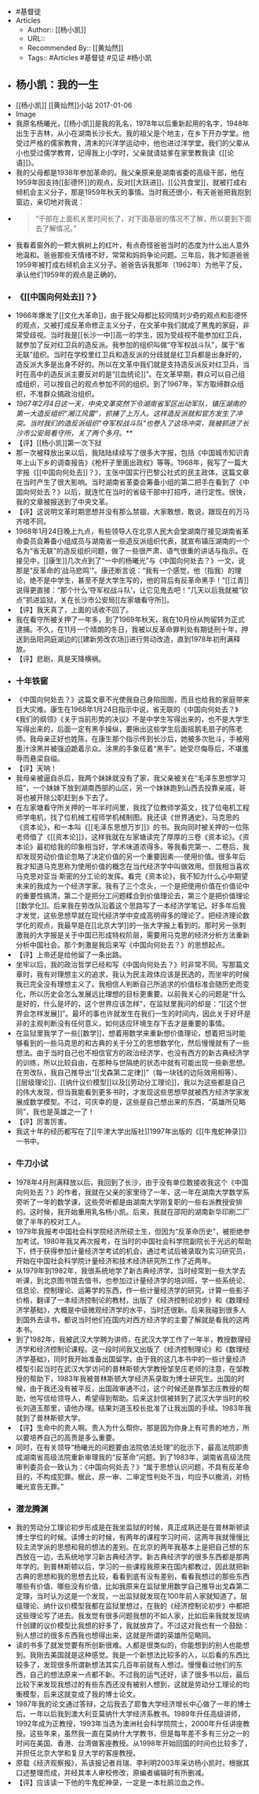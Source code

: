 - #基督徒
- Articles
    - Author:: [[杨小凯]]
    - URL::
    - Recommended By:: [[黄灿然]]
    - Tags:: #Articles #基督徒 #见证 #杨小凯
- ## 杨小凯：我的一生
- [[杨小凯]]  [[黄灿然]]小站  2017-01-06
- Image
- 我原名杨曦光，[[杨小凯]]是我的乳名，1978年以后重新起用的名字，1948年出生于吉林，从小在湖南长沙长大。我的祖父是个地主，在乡下开办学堂。他受过严格的儒家教育，清末的兴洋学运动中，他也进过洋学堂。我们的父辈从小也受过儒学教育，记得我上小学时，父亲就请姑爹在家里教我读《[[论语]]》。
- 我的父母都是1938年参加革命的。我父亲原来是湖南省委的高级干部，他在1959年因支持[[彭德怀]]的观点，反对[[大跃进]]、[[公共食堂]]，就被打成右倾机会主义分子，那是1959年秋天的事情。当时我还很小，有天爸爸把我抱到窗边，亲切地对我说：
- >“干部在上面机关里时间长了，对下面基层的情况不了解，所以要到下面去了解情况。”
- 我看着窗外的一颗大枫树上的红叶，有点奇怪爸爸当时的态度为什么出人意外地温和。爸爸那些天情绪不好，常常和妈妈争论问题。三年后，我才知道爸爸1959年被打成右倾机会主义分子。爸爸告诉我那年（1962年）为他平了反，承认他们1959年的观点是正确的。
- ### 《[[中国向何处去]]？》
- 1966年爆发了[[文化大革命]]，由于我父母都比较同情刘少奇的观点和彭德怀的观点，又被打成反革命修正主义分子，在文革中我们就成了黑鬼的家庭，非常受歧视。当时我是[[长沙一中]]高一的学生，因为受歧视不能参加红卫兵，就参加了反对红卫兵的造反派。我参加的组织叫做“夺军权战斗队”，属于“省无联”组织。当时在学校里红卫兵和造反派的分歧就是红卫兵都是出身好的，造反派大多是出身不好的。所以在文革中我们就是支持造反派反对红卫兵，当时在高中的造反派主要反对的是“[[血统论]]”。在文革早期，群众可以自己组成组织，可以按自己的观点参加不同的组织。到了1967年，军方取缔群众组织，不准群众搞政治组织。
- *1967年2月4日这一天，中央文革突然下令湖南省军区出动军队，镇压湖南的第一大造反组织“湘江风雷”，抓捕了上万人。这样造反派就和官方发生了冲突。当时我们的造反派组织"夺军权战斗队"也卷入了这场冲突，我被抓进了长沙市公安局看守所，关了两个多月。***
- 【评】[[杨小凯]]第一次下狱
- 那一次被释放出来以后，我陆陆续续写了很多大字报，包括《中国城市知识青年上山下乡的调查报告》《枪杆子里面出政权》等等。1968年，我写了一篇大字报《[[中国向何处去]]？》，主张中国实行巴黎公社式的民主政体，这篇文章在当时产生了很大影响。当时湖南省革委会筹备小组的第二把手在看到了《中国向何处去？》以后，就连忙在当时的省级干部中打招呼，进行定性。很快，我的文章被报送到了中央文革。
- 【评】这说明文革时期思想并没有那么禁锢，大家敢想，敢说，跟现在的万马齐喑不同。
- 1968年1月24日晚上九点，有些领导人在北京人民大会堂湖南厅接见湖南省革命委员会筹备小组成员与湖南省一些造反派组织代表，就宣布镇压湖南的一个名为“省无联”的造反组织问题，做了一些很严肃、语气很重的讲话与指示。在接见中，[[康生]]几次点到了“一中的杨曦光”与《中国向何处去？》一文，说那是“反革命的‘战马悲鸣’”。康还断言说：“我有一个感觉，他（指我）的理论，绝不是中学生，甚至不是大学生写的，他的背后有反革命黑手！”[[江青]]说得更直接：“那个什么‘夺军权战斗队’，让它见鬼去吧！”几天以后我就被“钦点”抓进监狱，关在长沙市公安局[[左家塘看守所]]。
- 【评】我天真了，上面的话收不回了。
- 我在看守所被关押了一年多，到了1969年秋天，我在10月份从拘留转为正式逮捕。不久，在11月一个晴朗的冬日，我被以反革命罪判处有期徒刑十年，押送到岳阳洞庭湖边的[[建新劳改农场]]进行劳动改造，直到1978年初刑满释放。
- 【评】悲剧，真是天降横祸。
- ### 十年铁窗
- 《中国向何处去？》这篇文章不光使我自己身陷囹圄，而且也给我的家庭带来巨大灾难。康生在1968年1月24日指示中说，省无联的《中国向何处去？》《我们的纲领》《关于当前形势的决议》不是中学生写得出来的，也不是大学生写得出来的，后面一定有黑手操纵，要揪出这些学生后面摇鹅毛扇子的陈老师。我母亲正好也姓陈，在康生那个指示传到长沙后，她被多次批斗，手被用墨汁涂黑并被强迫跪着示众。涂黑的手象征着“黑手”。她受尽侮辱后，不堪羞辱而悬梁自缢。
- 【评】天呐！
- 我母亲被逼自杀后，我两个妹妹就没有了家，我父亲被关在“毛泽东思想学习班”，一个妹妹下放到湖南西部的山区，另一个妹妹跑到山西去投靠亲戚，哥哥也被开除公职赶到乡下去了。
- 在左家塘看守所关押的一年半时间里，我找了位教师学英文，找了位电机工程师学电机，找了位机械工程师学机械制图。我还读《世界通史》，马克思的《资本论》，和一本叫《[[毛泽东思想万岁]]》的书。我向同时被关押的一位陈老师借了《[[资本论]]》，这样我就在左家塘读完了厚厚的三卷《资本论》。《资本论》最初给我的印象相当好，学术味道浓得多。等我看完第一、二卷后，我却发现劳动价值论忽略了决定价值的另一个重要因素──使用价值。很多年后我才知道马克思称为使用价值的概念在当代经济学中叫做效用。但我相当喜欢马克思对亚当·斯密的分工论的发挥。看完《资本论》，我不知为什么心中期望未来的我成为一个经济学家。我有了三个念头，一个是把使用价值在价值论中的重要性搞清，第二个是把分工问题糅合到价值理论去，第三个是把价值理论[[数学化]]。后来我在劳改队沿着这个思路写了一本经济学笔记。好多年后我才发觉，这些思想早就在现代经济学中变成高明得多的理论了。把经济理论数学化的观点，我最早是在[[北京大学]]的一张大字报上看到的。那时另一张刺激我的大字报是关于中国已形成特权阶层，需要用马克思的经济分析方法重新分析中国社会。那个刺激是我后来写《中国向何处去？》的思想起点。
- 【评】上帝还是给他留了一条出路。
- 坐牢以后，我的政治哲学已经和写《中国向何处去？》时非常不同。写那篇文章时，我有对理想主义的追求，我认为民主政体应该是民选的，而坐牢的时候我已完全没有理想主义了。我相信人判断自己所追求的价值标准会随历史而变化，所以历史会怎么发展远比理想的目标更重要。以前我关心的问题是“什么是好的，什么是坏的，这个世界应该怎样”，在监狱里我问的却是：“[[这个世界会怎样发展]]”。最坏的事也许就发生在我们一生的时间内，因此关于好坏是非的主观判断没有任何意义，如何适应环境生存下去才是重要的事情。
- 在监狱里我学了一些[[数学]]，想着用数学来重新想价值理论，想着把当时能够看到的一些马克思的和古典的关于分工的思想数学化，然后慢慢就有了一些想法。由于当时自己也不相信官方的政治经济学，也没有西方的新古典经济学的训练，所以比较自由，在那种与世隔绝的状态中就有可能出现一些新思想。在劳改队，我自己推导出“[[戈森第二定律]]”（每一块钱的边际效用相等）、[[层级理论]]、[[纳什议价模型]]以及[[劳动分工理论]]，我以为这些都是自己的伟大发现，但当我能看到更多书时，才发现这些思想早就被西方经济学家发展成数学模型。不过，可庆幸的是，这些是自己想出来的东西，“英雄所见略同”，我也是英雄之一了！
- 【评】厉害厉害。
- 我这十年的经历都写在了[[牛津大学出版社]]1997年出版的《[[牛鬼蛇神录]]》一书中。
- ### 牛刀小试
- 1978年4月刑满释放以后，我回到了长沙，由于没有单位敢接收我这个《中国向何处去？》的作者，我就在父亲的家里待了一年，这一年在湖南大学数学系旁听了一年的数学课，这些旁听都是由湖南大学刚复职的一些右派教授安排的。这时候，我开始重用乳名杨小凯。后来，我就在邵阳的湖南新华印刷二厂做了半年的校对工人。
- 1979年我报考中国社会科学院经济所硕士生，但因为“反革命历史”，被拒绝参加考试。1980年我又再次报考，在当时的中国社会科学院副院长于光远的帮助下，终于获得参加计量经济学考试的机会，通过考试后被录取为实习研究员，开始在中国社会科学院计量经济和技术经济研究所工作了近两年。
- 从1979年到1982年，我很系统地学了新古典经济学，当时经常到一些大学去听课，到北京图书馆去借书，也参加过计量经济学的培训班，学一些系统论、信息论、控制理论、运筹学的东西，作一些计量经济学的研究，计算一些影子价格，翻译了一本经济控制论的教材，出版了《经济控制论初步》和《数理经济学基础》，大概是中级微观经济学的水平，当时还很新。后来我碰到很多人到国外去读书，都说当时他们在国内对西方经济学的主要了解就是看我的这两本书。
- 到了1982年，我被武汉大学聘为讲师，在武汉大学工作了一年半，教授数理经济学和经济控制论课程。这一段时间我又出版了《经济控制理论》和《数理经济学基础》，同时我开始准备出国留学。由于我的这几本书中的一些计量经济模型引起当时在武汉大学访问的普林斯顿大学教授邹至庄老师的注意，在邹教授的帮助下，1983年我被普林斯顿大学经济系录取为博士研究生。出国的时候，由于我还没有被平反，出国政审通不过，这个时候还是靠邹志庄教授的帮助，他写信给领导人，希望得到帮助。后来这封信被转到了武汉大学当时的校长刘道玉那里，请他办理。结果刘道玉校长批准了让我出国的手续。1983年我就到了普林斯顿大学。
- 【评】生命中的贵人啊。贵人为什么帮你，那是因为你身上有可贵的地方，所以要培养自己的高贵是多么重要。
- 同时，在有关领导“杨曦光的问题要由法院依法处理”的批示下，最高法院即责成湖南省高级法院重新审理我的“反革命”问题。到了1983年，湖南省高级法院审判委员会一致认为：《中国向何处去？》“属于思想认识问题，不具有反革命目的，不构成犯罪。椐此，原一审、二审定性判处不当，均应予以撤消，对杨曦光宣告无罪。”
- ### 潜龙腾渊
- 我的劳动分工理论初步形成是在我坐监狱的时候，真正成熟还是在普林斯顿读博士学位的时候。读博士的时候，有两年的课程学习时间，这两年我就慢慢比较主流学派的思想和我的想法的差别。在北京的两年我基本上是把自己想的东西放在一边，去系统地学习新古典经济学。新古典经济学的很多东西都是那两年学的。到普林斯顿以后，学习的一些课程我原来在国内都教过，因此就把新古典的思想和我的思想去比较，看看到底有没有差别，看看我想过的那些东西哪些有价值、哪些没有价值，比如我原来在监狱里用数学自己推导出戈森第二定理，当时认为这是一个发现，一出监狱就发现在100年前人家就知道了。层级理论、纳什议价模型我都在监狱里想过，在我的《经济控制论初步》中都把这些理论写了进去。我发觉有很多问题我想的不如人家，比如后来我就发现纳什创建的议价模型比我想的好多了，我就放弃了。不过这对我也有一个鼓励：别人想过的很多东西我也想得出来，这就是所谓的英雄所见略同。
- 读的书多了就发觉要有所创新很难。人都是很类似的，你能想到的别人也能想到。我刚去美国就是这种感觉。我是一个新想法比较多的人，以后看的东西比较多了，发现很多所谓新想法其实几百年前就有人想过。慢慢看过他们的东西，自己的想法原来一点都不新。不过我的运气还好，读了很多书以后，最后比较下来发现我想过的有些东西还没有被别人想到，这就是劳动分工理论的均衡模型，后来这就变成了我的博士论文。
- 1987年我的论文通过答辩，之后我去了耶鲁大学经济增长中心做了一年的博士后。一年以后我到澳大利亚莫纳什大学经济系教书。1989年升任高级讲师，1992年成为正教授，1993年当选为澳洲社会科学院院士，2000年升任讲座教授。这些年来，虽然我一直在莫纳什大学教书，但是每年差不多有三分之一的时间在美国、香港、台湾做客座教授。从1998年开始回国的时间也比较多了，并担任北京大学和复旦大学的客座教授。
- 原载《经济观察报》，系该报记者肖瑞、李利明2003年采访杨小凯时，根据其口述整理而成，并经其本人审校修改，原编者编辑时有所删减。
- 【评】应该读一下他的牛鬼蛇神录，一定是一本杜鹃泣血之作。
